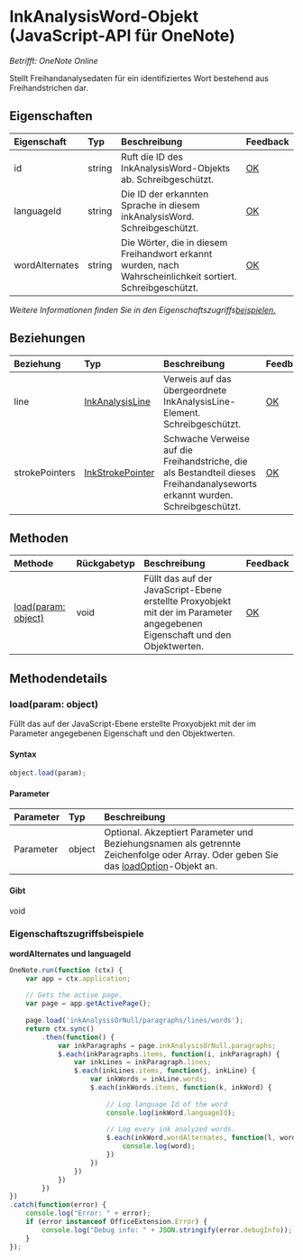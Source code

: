 # InkAnalysisWord-Objekt (JavaScript-API für OneNote)

_Betrifft: OneNote Online_  


Stellt Freihandanalysedaten für ein identifiziertes Wort bestehend aus Freihandstrichen dar.

## Eigenschaften

| Eigenschaft     | Typ   |Beschreibung|Feedback|
|:---------------|:--------|:----------|:-------|
|id|string|Ruft die ID des InkAnalysisWord-Objekts ab. Schreibgeschützt.|[OK](https://github.com/OfficeDev/office-js-docs/issues/new?title=OneNote-inkAnalysisWord-id)|
|languageId|string|Die ID der erkannten Sprache in diesem inkAnalysisWord. Schreibgeschützt.|[OK](https://github.com/OfficeDev/office-js-docs/issues/new?title=OneNote-inkAnalysisWord-languageId)|
|wordAlternates|string|Die Wörter, die in diesem Freihandwort erkannt wurden, nach Wahrscheinlichkeit sortiert. Schreibgeschützt.|[OK](https://github.com/OfficeDev/office-js-docs/issues/new?title=OneNote-inkAnalysisWord-wordAlternates)|

_Weitere Informationen finden Sie in den Eigenschaftszugriffs[beispielen.](#beispielen.)_

## Beziehungen
| Beziehung | Typ   |Beschreibung| Feedback|
|:---------------|:--------|:----------|:-------|
|line|[InkAnalysisLine](inkanalysisline.md)|Verweis auf das übergeordnete InkAnalysisLine-Element. Schreibgeschützt.|[OK](https://github.com/OfficeDev/office-js-docs/issues/new?title=OneNote-inkAnalysisWord-line)|
|strokePointers|[InkStrokePointer](inkstrokepointer.md)|Schwache Verweise auf die Freihandstriche, die als Bestandteil dieses Freihandanalyseworts erkannt wurden. Schreibgeschützt.|[OK](https://github.com/OfficeDev/office-js-docs/issues/new?title=OneNote-inkAnalysisWord-strokePointers)|

## Methoden

| Methode           | Rückgabetyp    |Beschreibung| Feedback|
|:---------------|:--------|:----------|:-------|
|[load(param: object)](#loadparam-object)|void|Füllt das auf der JavaScript-Ebene erstellte Proxyobjekt mit der im Parameter angegebenen Eigenschaft und den Objektwerten.|[OK](https://github.com/OfficeDev/office-js-docs/issues/new?title=OneNote-inkAnalysisWord-load)|

## Methodendetails


### load(param: object)
Füllt das auf der JavaScript-Ebene erstellte Proxyobjekt mit der im Parameter angegebenen Eigenschaft und den Objektwerten.

#### Syntax
```js
object.load(param);
```

#### Parameter
| Parameter    | Typ   |Beschreibung|
|:---------------|:--------|:----------|
|Parameter|object|Optional. Akzeptiert Parameter und Beziehungsnamen als getrennte Zeichenfolge oder Array. Oder geben Sie das [loadOption](loadoption.md)-Objekt an.|

#### Gibt 
void
### Eigenschaftszugriffsbeispiele

**wordAlternates und languageId**
```js
OneNote.run(function (ctx) {        
    var app = ctx.application;
    
    // Gets the active page.
    var page = app.getActivePage();
    
    page.load('inkAnalysisOrNull/paragraphs/lines/words');
    return ctx.sync()
        .then(function() {
            var inkParagraphs = page.inkAnalysisOrNull.paragraphs;
            $.each(inkParagraphs.items, function(i, inkParagraph) {
                var inkLines = inkParagraph.lines;
                $.each(inkLines.items, function(j, inkLine) {
                    var inkWords = inkLine.words;
                    $.each(inkWords.items, function(k, inkWord) {
                    
                        // Log language Id of the word
                        console.log(inkWord.languageId);
                        
                        // Log every ink analyzed words.
                        $.each(inkWord.wordAlternates, function(l, word) {
                            console.log(word);                                  
                        })
                    })
                })
            })
        })
})
.catch(function(error) {
    console.log("Error: " + error);
    if (error instanceof OfficeExtension.Error) {
        console.log("Debug info: " + JSON.stringify(error.debugInfo));
    }
}); 
```